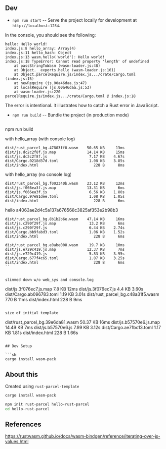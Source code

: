 ## Dev

* `npm run start` -- Serve the project locally for
  development at `http://localhost:1234`.

In the console, you should see the following:

```
hello: Hello world!
index.js:8 hello_array: Array(4)
index.js:11 hello_hash: Object
index.js:13 wasm.hello('world'): Hello world!
index.js:18 TypeError: Cannot read property 'length' of undefined
    at passStringToWasm (wasm-loader.js:48)
    at Object.__exports.hello (wasm-loader.js:101)
    at Object.parcelRequire.js/index.js.../crate/Cargo.toml (index.js:15)
    at newRequire (js.00a46daa.js:47)
    at localRequire (js.00a46daa.js:53)
    at wasm-loader.js:220
parcelRequire.js/index.js.../crate/Cargo.toml @ index.js:18
```

The error is intentional.  It illustrates how to catch a Rust error in JavaScript.

* `npm run build` -- Bundle the project (in production mode)

##

npm run build

with hello_array  (with console log)
```
dist/rust_parcel_bg.47803ff0.wasm    50.65 KB     13ms
dist/js.dc2c2f8f.js.map              14.14 KB     15ms
dist/js.dc2c2f8f.js                   7.17 KB    4.67s
dist/Cargo.0218d37d.toml              1.08 KB    3.85s
dist/index.html                         228 B      8ms
```

with hello_array  (no console log)
```
dist/rust_parcel_bg.f002340b.wasm    23.12 KB     12ms
dist/js.f066ea3f.js.map              13.31 KB      6ms
dist/js.f066ea3f.js                   6.56 KB    1.80s
dist/Cargo.97e81dee.toml              1.08 KB    1.05s
dist/index.html                         228 B      6ms
```

hello a4063ae2d4c5a137a676568c3825af353e2b98b3
```
dist/rust_parcel_bg.8b1b2b6e.wasm    47.14 KB     16ms
dist/js.c290f29f.js.map               13.2 KB      6ms
dist/js.c290f29f.js                   6.44 KB    2.74s
dist/Cargo.bb9fabd3.toml              1.06 KB    1.52s
dist/index.html                         228 B      6ms
```



``` hello (a4063ae2d4c5a137a676568c3825af353e2b98b3 w/ log off)
dist/rust_parcel_bg.e0abe008.wasm     19.7 KB     10ms
dist/js.e729c419.js.map              12.37 KB      7ms
dist/js.e729c419.js                   5.83 KB    3.95s
dist/Cargo.677f4c65.toml              1.07 KB    3.25s
dist/index.html                         228 B      6ms
``


slimmed down w/o web_sys and console.log
```
dist/js.3f076ec7.js.map               7.8 KB     12ms
dist/js.3f076ec7.js                   4.4 KB    3.60s
dist/Cargo.ab096783.toml             1.19 KB    3.01s
dist/rust_parcel_bg.c48a31f5.wasm      770 B     11ms
dist/index.html                        228 B      9ms
```

size of initial template
```
dist/rust_parcel_bg.39e6da81.wasm    50.37 KB     16ms
dist/js.b57570e6.js.map              14.49 KB      7ms
dist/js.b57570e6.js                   7.99 KB    3.12s
dist/Cargo.ae71bc13.toml              1.17 KB    1.81s
dist/index.html                         228 B    1.66s
```

## Dev Setup

```sh
cargo install wasm-pack
```

## About this

Created using `rust-parcel-template`

```sh
cargo install wasm-pack
```

```sh
npm init rust-parcel hello-rust-parcel
cd hello-rust-parcel
```


## References

https://rustwasm.github.io/docs/wasm-bindgen/reference/iterating-over-js-values.html